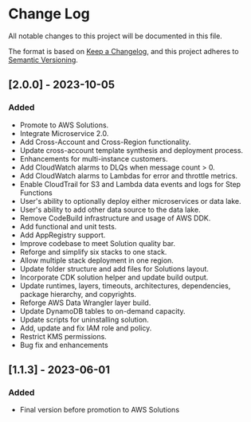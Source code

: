 # Change Log
All notable changes to this project will be documented in this file.

The format is based on [Keep a Changelog](https://keepachangelog.com/en/1.0.0/),
and this project adheres to [Semantic Versioning](https://semver.org/spec/v2.0.0.html).

## [2.0.0] - 2023-10-05

### Added

- Promote to AWS Solutions.
- Integrate Microservice 2.0.
- Add Cross-Account and Cross-Region functionality.
- Update cross-account template synthesis and deployment process.
- Enhancements for multi-instance customers.
- Add CloudWatch alarms to DLQs when message count > 0.
- Add CloudWatch alarms to Lambdas for error and throttle metrics.
- Enable CloudTrail for S3 and Lambda data events and logs for Step Functions
- User's ability to optionally deploy either microservices or data lake.
- User's ability to add other data source to the data lake.
- Remove CodeBuild infrastructure and usage of AWS DDK.
- Add functional and unit tests.
- Add AppRegistry support.
- Improve codebase to meet Solution quality bar.
- Reforge and simplify six stacks to one stack. 
- Allow multiple stack deployment in one region. 
- Update folder structure and add files for Solutions layout.
- Incorporate CDK solution helper and update build output.
- Update runtimes, layers, timeouts, architectures, dependencies, package hierarchy, and copyrights.
- Reforge AWS Data Wrangler layer build.
- Update DynamoDB tables to on-demand capacity.
- Update scripts for uninstalling solution.
- Add, update and fix IAM role and policy.
- Restrict KMS permissions. 
- Bug fix and enhancements

## [1.1.3] - 2023-06-01

### Added

- Final version before promotion to AWS Solutions

